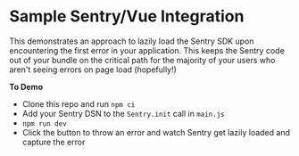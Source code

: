 # Sample Sentry/Vue Integration

This demonstrates an approach to lazily load the Sentry SDK upon encountering the first error in your application. This keeps the Sentry code out of your bundle on the critical path for the majority of your users who aren't seeing errors on page load (hopefully!)

**To Demo**

- Clone this repo and run `npm ci`
- Add your Sentry DSN to the `Sentry.init` call in `main.js`
- `npm run dev`
- Click the button to throw an error and watch Sentry get lazily loaded and capture the error
